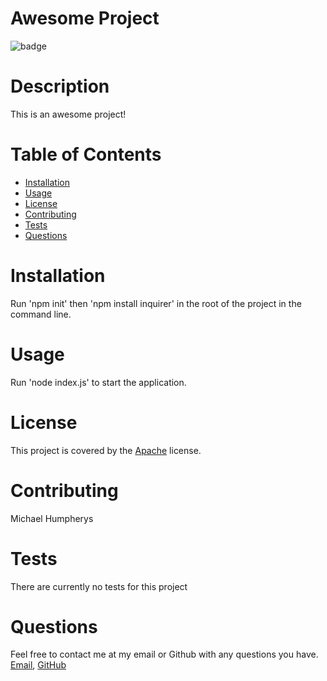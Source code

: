 
  # Awesome Project
  ![badge](https://img.shields.io/badge/license-Apache-brightgreen)

  # Description
  This is an awesome project!

  # Table of Contents
  - [Installation](#installation)
  - [Usage](#usage)
  - [License](#license)
  - [Contributing](#contributing)
  - [Tests](#tests)
  - [Questions](#questions)

  # Installation
  Run 'npm init' then 'npm install inquirer' in the root of the project in the command line.

  # Usage
  Run 'node index.js' to start the application.

  # License
  This project is covered by the [Apache](https://www.apache.org/licenses/LICENSE-2.0.txt) license.

  # Contributing
  Michael Humpherys

  # Tests
  There are currently no tests for this project

  # Questions
  Feel free to contact me at my email or Github with any questions you have. [Email](mailto:mrhumpherys@gmail.com), [GitHub](https://github.com/mrhumpherys)
